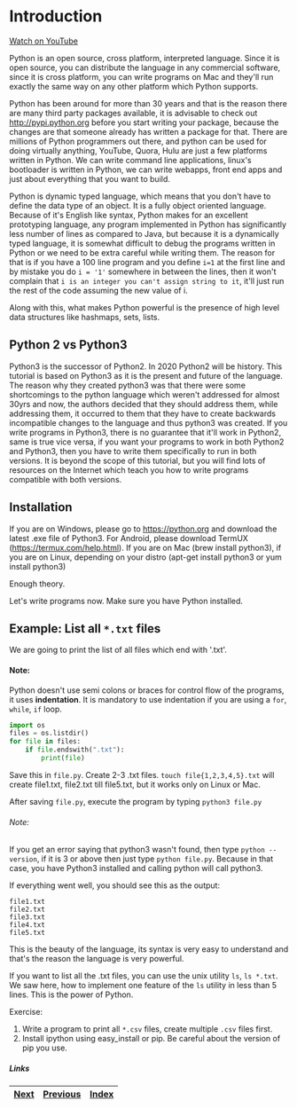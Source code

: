 # Introduction

[Watch on YouTube](https://www.youtube.com/watch?v=7wuKDDMb3R4)

Python is an open source, cross platform, interpreted language. Since it is open source, you can distribute the language in any commercial software, since it is cross platform, you can write programs on Mac and they'll run exactly the same way on any other platform which Python supports. 

Python has been around for more than 30 years and that is the reason there are many third party packages available, it is advisable to check out http://pypi.python.org before you start writing your package, because the changes are that someone already has written a package for that. There are millions of Python programmers out there, and python can be used for doing virtually anything, YouTube, Quora, Hulu are just a few platforms written in Python. We can write command line applications, linux's bootloader is written in Python, we can write webapps, front end apps and just about everything that you want to build.

Python is dynamic typed language, which means that you don't have to define the data type of an object. It is a fully object oriented language. Because of it's English like syntax, Python makes for an excellent prototyping language, any program implemented in Python has significantly less number of lines as compared to Java, but because it is a dynamically typed language, it is somewhat difficult to debug the programs written in Python or we need to be extra careful while writing them. The reason for that is if you have a 100 line program and you define `i=1` at the first line and by mistake you do `i = '1'` somewhere in between the lines, then it won't complain that `i is an integer you can't assign string to it`, it'll just run the rest of the code assuming the new value of i.

Along with this, what makes Python powerful is the presence of high level data structures like hashmaps, sets, lists.

## Python 2 vs Python3

Python3 is the successor of Python2. In 2020 Python2 will be history. This tutorial is based on Python3 as it is the present and future of the language. The reason why they created python3 was that there were some shortcomings to the python language which weren't addressed for almost 30yrs and now, the authors decided that they should address them, while addressing them, it occurred to them that they have to create backwards incompatible changes to the language and thus python3 was created. If you write programs in Python3, there is no guarantee that it'll work in Python2, same is true vice versa, if you want your programs to work in both Python2 and Python3, then you have to write them specifically to run in both versions. It is beyond the scope of this tutorial, but you will find  lots of resources on the Internet which teach you how to write programs compatible with both versions.

## Installation

If you are on Windows, please go to https://python.org and download the latest .exe file of Python3. For Android, please download TermUX (https://termux.com/help.html). If you are on Mac (brew install python3), if you are on Linux, depending on your distro (apt-get install python3 or yum install python3)


Enough theory.

Let's write programs now. Make sure you have Python installed.

## Example: List all `*.txt` files
We are going to print the list of all files which end with '.txt'.

#### Note:

Python doesn't use semi colons or braces for control flow of the programs, it uses **indentation**. It is mandatory to use indentation if you are using a `for`, `while`, `if` loop.

```python
import os
files = os.listdir()
for file in files:
    if file.endswith(".txt"):
        print(file)
```

Save this in `file.py`. Create 2-3 .txt files. `touch file{1,2,3,4,5}.txt` will create file1.txt, file2.txt till file5.txt, but it works only on Linux or Mac.

After saving `file.py`, execute the program by typing `python3 file.py`

###### Note:
If you get an error saying that python3 wasn't found, then type `python --version`, if it is 3 or above then just type `python file.py`. Because in that case, you have Python3 installed and calling python will call python3.

If everything went well, you should see this as the output:

```
file1.txt
file2.txt
file3.txt
file4.txt
file5.txt
```

This is the beauty of the language, its syntax is very easy to understand and that's the reason the language is very powerful.

If you want to list all the .txt files, you can use the unix utility `ls`, `ls *.txt`. We saw here, how to implement one feature of the `ls` utility in less than 5 lines. This is the power of Python.

Exercise:

1. Write a program to print all `*.csv` files, create multiple `.csv` files first.
1. Install ipython using easy_install or pip. Be careful about the version of pip you use.

##### Links

|[Next](02-more-about-language.md) | [Previous](README.md) |  [Index](SUMMARY.md)
| ---- | ---- | ---- |